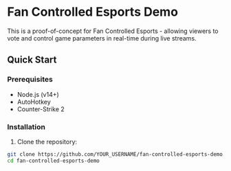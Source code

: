 # Fan Controlled Esports Demo

This is a proof-of-concept for Fan Controlled Esports - allowing viewers to vote and control game parameters in real-time during live streams.

## Quick Start

### Prerequisites
- Node.js (v14+)
- AutoHotkey
- Counter-Strike 2

### Installation

1. Clone the repository:
```bash
git clone https://github.com/YOUR_USERNAME/fan-controlled-esports-demo.git
cd fan-controlled-esports-demo
